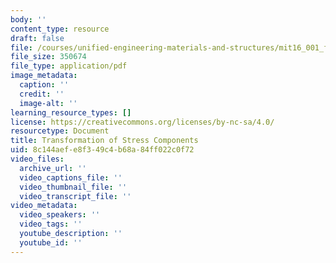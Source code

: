```yaml
---
body: ''
content_type: resource
draft: false
file: /courses/unified-engineering-materials-and-structures/mit16_001_f21_lec11lec12.pdf
file_size: 350674
file_type: application/pdf
image_metadata:
  caption: ''
  credit: ''
  image-alt: ''
learning_resource_types: []
license: https://creativecommons.org/licenses/by-nc-sa/4.0/
resourcetype: Document
title: Transformation of Stress Components
uid: 8c144aef-e8f3-49c4-b68a-84ff022c0f72
video_files:
  archive_url: ''
  video_captions_file: ''
  video_thumbnail_file: ''
  video_transcript_file: ''
video_metadata:
  video_speakers: ''
  video_tags: ''
  youtube_description: ''
  youtube_id: ''
---
```


